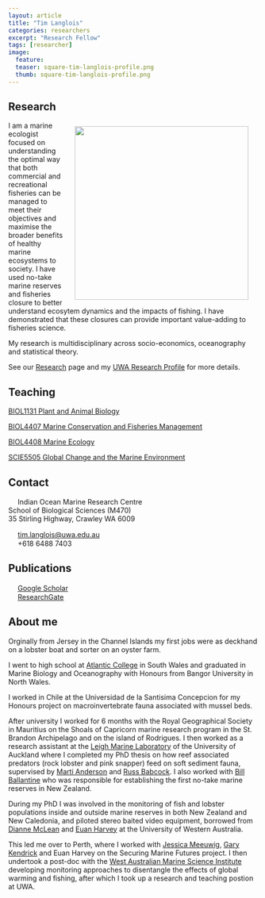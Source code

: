 ```yaml
---
layout: article
title: "Tim Langlois"
categories: researchers
excerpt: "Research Fellow"
tags: [researcher]
image:
  feature: 
  teaser: square-tim-langlois-profile.png
  thumb: square-tim-langlois-profile.png
---
```

## Research

<img class="philprofile" src='/images/square-tim-langlois-profile.png' align='right' width="350" hspace="20" vspace="10">

I am a marine ecologist focused on understanding the optimal way that both commercial and recreational fisheries can be managed to meet their objectives and maximise the broader benefits of healthy marine ecosystems to society. I have used no-take marine reserves and fisheries closure to better understand ecosytem dynamics and the impacts of fishing. I have demonstrated that these closures can provide important value-adding to fisheries science.

My research is multidisciplinary across socio-economics, oceanography and statistical theory.

See our [Research](https://uwamegfisheries.github.io/research "Research") page  and my [UWA Research Profile](https://research-repository.uwa.edu.au/en/persons/tim-langlois "UWA Research Profile") for more details.


## Teaching

[BIOL1131 Plant and Animal Biology](http://handbooks.uwa.edu.au/unitdetails?code=BIOL1131 "BIOL1131 Plant and Animal Biology") 

[BIOL4407 Marine Conservation and Fisheries Management](http://handbooks.uwa.edu.au/unitdetails?code=BIOL4407 "BIOL4407 Marine Conservation and Fisheries Management") 

[BIOL4408 Marine Ecology](http://handbooks.uwa.edu.au/unitdetails?code=BIOL4408 "Rottnest field trip") 

[SCIE5505 Global Change and the Marine Environment](http://handbooks.uwa.edu.au/unitdetails?code=SCIE5505 "SCIE5505 Global Change and the Marine Environment") 

## Contact
<img src='/images/icons/building-regular.svg' width="15px"> Indian Ocean Marine Research Centre <br>
School of Biological Sciences (M470)<br>
35 Stirling Highway, Crawley WA 6009

<img src='/images/icons/envelope-regular.svg' width="15px"> <a href="mailto:tim.langlois@uwa.edu.au"> tim.langlois@uwa.edu.au</a><br>
<img src='/images/icons/phone-solid.svg' width="15px"> +618 6488 7403

## Publications
<img src='/images/icons/google-brands.svg' width="15px"> <a href="https://scholar.google.com/citations?user=jEiHZ0cAAAAJ&hl=en">Google Scholar</a><br>
<img src='/images/icons/researchgate-brands.svg' width="15px"> <a href="https://www.researchgate.net/profile/Tim_Langlois"> ResearchGate</a><br>

## About me

Orginally from Jersey in the Channel Islands my first jobs were as deckhand on a lobster boat and sorter on an oyster farm. 



I went to high school at [Atlantic College](https://www.atlanticcollege.org "Atlantic College") in South Wales and graduated in Marine Biology and Oceanography with Honours from Bangor University in North Wales. 

I worked in Chile at the Universidad de la Santisima Concepcion for my Honours project on macroinvertebrate fauna associated with mussel beds. 

After university I worked for 6 months with the Royal Geographical Society in Mauritius on the Shoals of Capricorn marine research program in the St. Brandon Archipelago and on the island of Rodrigues. I then worked as a research assistant at the [Leigh Marine Laboratory](http://www.marine.auckland.ac.nz/en/about/our-institute/leigh-marine-laboratory.html "Leigh Marine Laboratory") of the University of Auckland where I completed my PhD thesis on how reef associated predators (rock lobster and pink snapper) feed on soft sediment fauna, supervised by [Marti Anderson](http://www.massey.ac.nz/massey/expertise/profile.cfm?stref=204040 "Marti Anderson") and [Russ Babcock](https://theconversation.com/profiles/russ-babcock-126401 "Russ Babcock"). I also worked with [Bill Ballantine](https://www.nzgeo.com/stories/no-take-zone/ "Bill Ballantine") who was responsible for establishing the first no-take marine reserves in New Zealand. 


During my PhD I was involved in the monitoring of fish and lobster populations inside and outside marine reserves in both New Zealand and New Caledonia, and piloted stereo baited video equipment, borrowed from [Dianne McLean](https://uwamegfisheries.github.io/researchers/dianne-mclean/ "Dianne McLean") and [Euan Harvey](https://theconversation.com/profiles/euan-harvey-11039 "Euan Harvey") at the University of Western Australia. 

This led me over to Perth, where I worked with [Jessica Meeuwig](http://www.meeuwig.org/current-members/jessica-meeuwig/ "Jessica Meeuwig"), [Gary Kendrick](https://www.seagrassresearch.net/gary-kendrick "Gary Kendrick") and Euan Harvey on the Securing Marine Futures project. I then undertook a post-doc with the [West Australian Marine Science Institute](https://www.wamsi.org.au/home "WAMSI") developing monitoring approaches to disentangle the effects of global warming and fishing, after which I took up a research and teaching postion at UWA.


